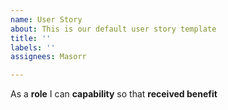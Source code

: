 ```yaml
---
name: User Story
about: This is our default user story template
title: ''
labels: ''
assignees: Masorr

---
```


As a **role** I can **capability** so that **received benefit**

